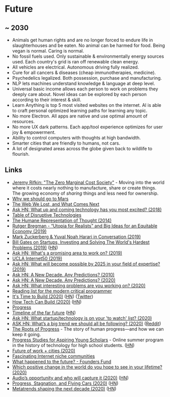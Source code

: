 # Future

## ~ 2030

- Animals get human rights and are no longer forced to endure life in slaughterhouses and be eaten. No animal can be harmed for food. Being vegan is normal. Caring is normal.
- No fossil fuels used. Only sustainable & environmentally energy sources used. Each country's grid is ran off renewable clean energy.
- All vehicles are electrical. Autonomous driving fully realized.
- Cure for all cancers & diseases (cheap immunotherapies, medicine).
- Psychedelics legalized. Both possession, purchase and manufacturing.
- NLP lets machines understand knowledge & language at deep level.
- Universal basic income allows each person to work on problems they deeply care about. Novel ideas can be explored by each person according to their interest & skill.
- Learn Anything is top 5 most visited websites on the internet. AI is able to craft personal optimized learning paths for learning any topic.
- No more Electron. All apps are native and use optimal amount of resources.
- No more UX dark patterns. Each app/tool experience optimizes for user joy & empowerment.
- Ability to control computers with thoughts at high bandwidth.
- Smarter cities that are friendly to humans, not cars.
- A lot of designated areas across the globe given back to wildlife to flourish.

## Links

- [Jeremy Rifkin: "The Zero Marginal Cost Society"](https://www.youtube.com/watch?v=5-iDUcETjvo) - Moving into the world where it costs nearly nothing to manufacture, share or create things. The growing economy of _sharing_ things and less need for ownership.
- [Why we should go to Mars](https://www.youtube.com/watch?v=plTRdGF-ycs)
- [The Web We Lost, and What Comes Next](https://github.com/pzwang/lostweb)
- [Ask HN: What up and coming technology has you most excited? (2018)](https://news.ycombinator.com/item?id=16820795)
- [Table of Disruptive Technologies](https://www.imperial.ac.uk/media/imperial-college/administration-and-support-services/enterprise-office/public/Table-of-Disruptive-Technologies.pdf)
- [The Humane Representation of Thought (2014)](https://vimeo.com/115154289)
- [Rutger Bregman - “Utopia for Realists” and Big Ideas for an Equitable Economy (2019)](https://www.youtube.com/watch?v=QbTWxFwuQtM)
- [Mark Zuckerberg & Yuval Noah Harari in Conversation (2019)](https://www.youtube.com/watch?v=Boj9eD0Wug8)
- [Bill Gates on Startups, Investing and Solving The World's Hardest Problems (2019)](https://www.youtube.com/watch?v=W5g4sPi1wd4) ([HN](https://news.ycombinator.com/item?id=20251642))
- [Ask HN: What's a promising area to work on? (2019)](https://news.ycombinator.com/item?id=21324768)
- [UCLA Internet50 (2019)](https://www.youtube.com/watch?v=oqZmQhhd27o&t=24728)
- [Ask HN: What will become possible by 2025 in your field of expertise? (2019)](https://news.ycombinator.com/item?id=21559680)
- [Ask HN: A New Decade. Any Predictions? (2010)](https://news.ycombinator.com/item?id=21936234)
- [Ask HN: A New Decade. Any Predictions? (2020)](https://news.ycombinator.com/item?id=21941278)
- [Ask HN: What interesting problems are you working on? (2020)](https://news.ycombinator.com/item?id=22174828)
- [Reading list for the modern critical programmer](https://github.com/chobeat/awesome-critical-tech-reading-list)
- [It's Time to Build (2020)](https://a16z.com/2020/04/18/its-time-to-build/) ([HN](https://news.ycombinator.com/item?id=22911533)) ([Twitter](https://twitter.com/pmarca/status/1251634412334141440))
- [How Tech Can Build (2020)](https://stratechery.com/2020/how-tech-can-build/) ([HN](https://news.ycombinator.com/item?id=22934558))
- [Progress](https://patrickcollison.com/progress)
- [Timeline of the far future](https://en.wikipedia.org/wiki/Timeline_of_the_far_future) ([HN](https://news.ycombinator.com/item?id=23212805))
- [Ask HN: What startup/technology is on your 'to watch' list? (2020)](https://news.ycombinator.com/item?id=23276456)
- [ASK HN: What’s a big trend we should all be following? (2020)](https://news.ycombinator.com/item?id=23579184) ([Reddit](https://www.reddit.com/r/startups/comments/hc7vqb/whats_a_big_trend_right_now_we_should_all_be/))
- [The Roots of Progress](https://rootsofprogress.org/) - The story of human progress—and how we can keep it going.
- [Progress Studies for Aspiring Young Scholars](https://progressstudies.school/) - Online summer program in the history of technology for high school students. ([HN](https://news.ycombinator.com/item?id=23665298))
- [Future of work + cities (2020)](https://twitter.com/wolfejosh/status/1295742515879055367)
- [Fascinating Internet niche communities](https://twitter.com/_patriciamou/status/1296654041569570819)
- [What happened to the future? - Founders Fund](https://foundersfund.com/the-future/)
- [Which positive change in the world do you hope to see in your lifetime? (2020)](https://twitter.com/MaxCRoser/status/1310245891731750913)
- [Audio’s opportunity and who will capture it (2020)](https://www.matthewball.vc/all/audiotech) ([HN](https://news.ycombinator.com/item?id=24815888))
- [Progress, Stagnation, and Flying Cars (2020)](https://rootsofprogress.org/where-is-my-flying-car) ([HN](https://news.ycombinator.com/item?id=25073835))
- [Metatrends shaping the next decade (2020)](https://peterhdiamandis.medium.com/metatrends-shaping-the-next-decade-d09718144961) ([HN](https://news.ycombinator.com/item?id=25083480))
